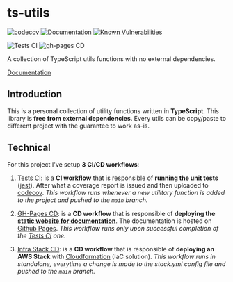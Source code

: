 # ts-utils

[![codecov](https://codecov.io/gh/jeremie-gauthier/ts-utils/graph/badge.svg?token=41WLAHPFCT)](https://codecov.io/gh/jeremie-gauthier/ts-utils)
[![Documentation](https://ts-utils-assets.s3.amazonaws.com/coverage.svg)](https://jeremie-gauthier.github.io/ts-utils/ 'Go to project documentation')
[![Known Vulnerabilities](https://snyk.io/test/github/jeremie-gauthier/ts-utils/badge.svg)](https://snyk.io/test/github/jeremie-gauthier/ts-utils)

![Tests CI](https://github.com/jeremie-gauthier/ts-utils/actions/workflows/tests.yml/badge.svg)
![gh-pages CD](https://github.com/jeremie-gauthier/ts-utils/actions/workflows/docs.yml/badge.svg)

A collection of TypeScript utils functions with no external dependencies.

[Documentation](https://jeremie-gauthier.github.io/ts-utils/)

## Introduction

This is a personal collection of utility functions written in **TypeScript**.
This library is **free from external dependencies**. Every utils can be copy/paste to different project with the guarantee to work as-is.

## Technical

For this project I've setup **3 CI/CD workflows**:

1. [Tests CI](.github/workflows/tests.yml): is a **CI workflow** that is responsible of **running the unit tests** ([jest](https://jestjs.io/)). After what a coverage report is issued and then uploaded to [codecov](https://app.codecov.io/gh/jeremie-gauthier/ts-utils).
   _This workflow runs whenever a new utilitary function is added to the project and pushed to the `main` branch._

2. [GH-Pages CD](.github/workflows/docs.yml): is a **CD workflow** that is responsible of **deploying the [static website for documentation](https://jeremie-gauthier.github.io/ts-utils/index.html)**. The documentation is hosted on [Github Pages](https://pages.github.com/).
   _This workflow runs only upon successful completion of the [Tests CI](.github/workflows/tests.yml) one._

3. [Infra Stack CD](.github/workflows/stack.yml): is a **CD workflow** that is responsible of **deploying an AWS Stack** with [Cloudformation](https://aws.amazon.com/fr/cloudformation/) (IaC solution).
   _This workflow runs in standalone, everytime a change is made to the stack.yml config file and pushed to the `main` branch._

